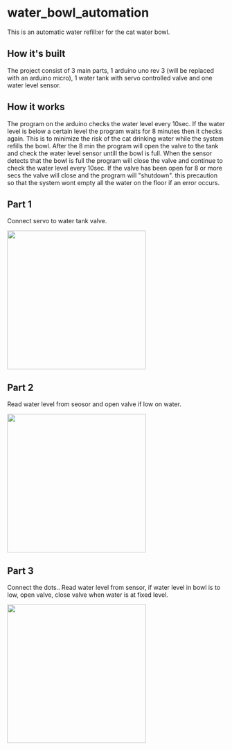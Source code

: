 # water_bowl_automation

This is an automatic water refill:er for the cat water bowl.

## How it's built

The project consist of 3 main parts, 1 arduino uno rev 3 (will be replaced with an arduino micro), 1 water tank with servo controlled valve and one water level sensor.


## How it works

The program on the arduino checks the water level every 10sec. If the water level is below a certain level the program waits for 8 minutes then it checks again. This is to minimize the risk of the cat drinking water while the system refills the bowl. After the 8 min the program will open the valve to the tank and check the water level sensor untill the bowl is full. When the sensor detects that the bowl is full the program will close the valve and continue to check the water level every 10sec. If the valve has been open for 8 or more secs the valve will close and the program will "shutdown". this precaution so that the system wont empty all the water on the floor if an error occurs.


## Part 1
Connect servo to water tank valve.


<img src="https://raw.githubusercontent.com/richie-south/water_bowl_automation/master/media/part_1.gif" width="320">

## Part 2

Read water level from seosor and open valve if low on water.

<img src="https://raw.githubusercontent.com/richie-south/water_bowl_automation/master/media/part_2.gif" width="320">

## Part 3

Connect the dots.. Read water level from sensor, if water level in bowl is to low, open valve, close valve when water is at fixed level.

<img src="https://raw.githubusercontent.com/richie-south/water_bowl_automation/master/media/part_3.gif" width="320">
